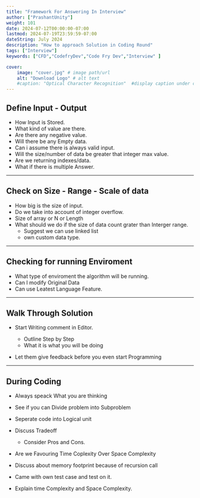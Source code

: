 ```yaml
---
title: "Framework For Answering In Interview"
author: ["PrashantUnity"]
weight: 101
date: 2024-07-12T00:00:00-07:00
lastmod: 2024-07-19T23:59:59-07:00
dateString: July 2024
description: "How to approach Solution in Coding Round" 
tags: ["Interview"]
keywords: ["CFD","CodefryDev","Code Fry Dev","Interview" ]

cover:
    image: "cover.jpg" # image path/url
    alt: "Download Logo" # alt text
    #caption: "Optical Character Recognition"  #display caption under cover 
---
```




## Define Input - Output

* How Input is Stored.
* What kind of value are there.
* Are there any negative value.
* Will there be any Empty data.
* Can i assume there is always valid input.
* Will the size/number of data be greater that integer max value.
* Are we returning indexes/data.
* What if there is multiple Answer.

---

## Check on Size  - Range - Scale of data

* How big is the size of input.
* Do we take into account of integer overflow.
* Size of array  or N or  Length
* What should we do if the size of data count grater than Interger range.  
  * Suggest we can use linked list
  * own custom data type.

---

## Checking for running Enviroment

* What type of enviroment the algorithm will be running.
* Can I modify Original Data
* Can use Leatest Language Feature.

---

## Walk Through Solution

* Start Writing comment in Editor.

  * Outline Step by Step
  * What it is what you will be doing
* Let them give feedback before you even start Programming

---

## During Coding

* Always speack What you are thinking
* See if you can Divide problem into Subproblem
* Seperate code into Logical unit
* Discuss Tradeoff

  * Consider Pros and Cons.
* Are we Favouring Time Coplexity Over Space Complexity
* Discuss about memory footprint because of recursion call
* Came with own test case and test on it.
* Explain time Complexity and Space Complexity.
